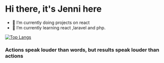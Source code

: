 # Hi there, it's Jenni here
- 🔭 I’m currently doing projects on react
- 🌱 I’m currently learning react ,laravel and php.
<div class="" style="display :inline_block" >

[![Top Langs](https://github-readme-stats.vercel.app/api/top-langs/?username=anuraghazra&langs_count=8)](https://github.com/jennilira/github-readme-stats)
</div>

<h3>Actions speak louder than words, but results speak louder than actions<h3>
